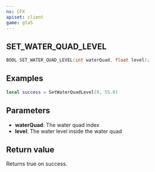 ```yaml
---
ns: CFX
apiset: client
game: gta5
---
```

## SET_WATER_QUAD_LEVEL

```c
BOOL SET_WATER_QUAD_LEVEL(int waterQuad, float level);
```
## Examples

```lua
local success = SetWaterQuadLevel(0, 55.0)
```

## Parameters
* **waterQuad**: The water quad index
* **level**: The water level inside the water quad

## Return value
Returns true on success.